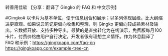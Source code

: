 转善用佳软
【分享：翻译了 Gingko 的 FAQ 和 中文示例】

#Gingko# 以卡片为基本单位，便于信息组合和展示；以多列体现层级，比大纲缩进更直观。如果说云笔记更偏向收集和整理，则 Gingko 更偏向较成熟素材及输出。它数据开放、支持多种导出，最赞的是直接转化为在线演示，免费版每月100卡片，付费价格由用户自行决定，开发者很有理想主义情怀。作为休息翻译了 FAQ 和示例：https://gingkoapp.com/faq-cn
https://gingkoapp.com/example-tree-cn